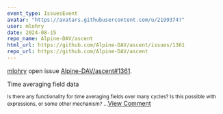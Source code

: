 ```yaml
---
event_type: IssuesEvent
avatar: "https://avatars.githubusercontent.com/u/2199374?"
user: mlohry
date: 2024-08-15
repo_name: Alpine-DAV/ascent
html_url: https://github.com/Alpine-DAV/ascent/issues/1361
repo_url: https://github.com/Alpine-DAV/ascent
---
```


<a href='https://github.com/mlohry' target='_blank'>mlohry</a> open issue <a href='https://github.com/Alpine-DAV/ascent/issues/1361' target='_blank'>Alpine-DAV/ascent#1361</a>.

<p>Time averaging field data</p><small>Is there any functionality for time averaging fields over many cycles? Is this possible with expressions, or some other mechanism?...</small><a href='https://github.com/Alpine-DAV/ascent/issues/1361' target='_blank'>View Comment</a>